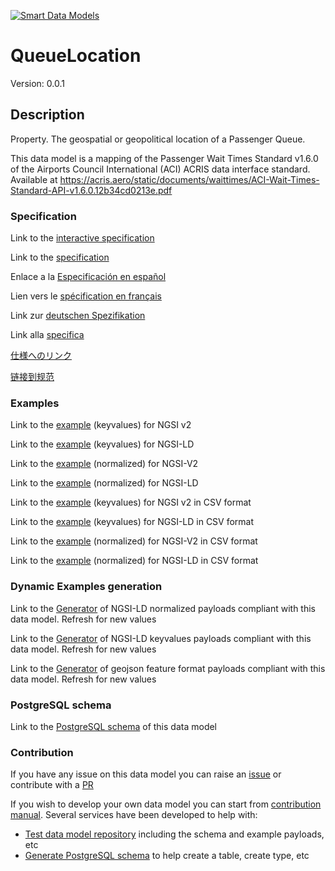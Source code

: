 [![Smart Data Models](https://smartdatamodels.org/wp-content/uploads/2022/01/SmartDataModels_logo.png "Logo")](https://smartdatamodels.org)
# QueueLocation
Version: 0.0.1

## Description 

Property. The geospatial or geopolitical location of a Passenger Queue.

This data model is a mapping of the Passenger Wait Times Standard v1.6.0 of the Airports Council International (ACI) ACRIS data interface standard. Available at https://acris.aero/static/documents/waittimes/ACI-Wait-Times-Standard-API-v1.6.0.12b34cd0213e.pdf
### Specification

Link to the [interactive specification](https://swagger.lab.fiware.org/?url=https://smart-data-models.github.io/dataModel.ACRIS/QueueLocation/swagger.yaml)

Link to the [specification](https://github.com/smart-data-models/dataModel.ACRIS/blob/master/QueueLocation/doc/spec.md)

Enlace a la [Especificación en español](https://github.com/smart-data-models/dataModel.ACRIS/blob/master/QueueLocation/doc/spec_ES.md)

Lien vers le [spécification en français](https://github.com/smart-data-models/dataModel.ACRIS/blob/master/QueueLocation/doc/spec_FR.md)

Link zur [deutschen Spezifikation](https://github.com/smart-data-models/dataModel.ACRIS/blob/master/QueueLocation/doc/spec_DE.md)

Link alla [specifica](https://github.com/smart-data-models/dataModel.ACRIS/blob/master/QueueLocation/doc/spec_IT.md)

[仕様へのリンク](https://github.com/smart-data-models/dataModel.ACRIS/blob/master/QueueLocation/doc/spec_JA.md)

[链接到规范](https://github.com/smart-data-models/dataModel.ACRIS/blob/master/QueueLocation/doc/spec_ZH.md)
### Examples

Link to the [example](https://smart-data-models.github.io/dataModel.ACRIS/QueueLocation/examples/example.json) (keyvalues) for NGSI v2

Link to the [example](https://smart-data-models.github.io/dataModel.ACRIS/QueueLocation/examples/example.jsonld) (keyvalues) for NGSI-LD

Link to the [example](https://smart-data-models.github.io/dataModel.ACRIS/QueueLocation/examples/example-normalized.json) (normalized) for NGSI-V2

Link to the [example](https://smart-data-models.github.io/dataModel.ACRIS/QueueLocation/examples/example-normalized.jsonld) (normalized) for NGSI-LD

Link to the [example](https://github.com/smart-data-models/dataModel.ACRIS/blob/master/QueueLocation/examples/example.json.csv) (keyvalues) for NGSI v2 in CSV format

Link to the [example](https://github.com/smart-data-models/dataModel.ACRIS/blob/master/QueueLocation/examples/example.jsonld.csv) (keyvalues) for NGSI-LD in CSV format

Link to the [example](https://github.com/smart-data-models/dataModel.ACRIS/blob/master/QueueLocation/examples/example-normalized.json.csv) (normalized) for NGSI-V2 in CSV format

Link to the [example](https://github.com/smart-data-models/dataModel.ACRIS/blob/master/QueueLocation/examples/example-normalized.jsonld.csv) (normalized) for NGSI-LD in CSV format
### Dynamic Examples generation

Link to the [Generator](https://smartdatamodels.org/extra/ngsi-ld_generator.php?schemaUrl=https://raw.githubusercontent.com/smart-data-models/dataModel.ACRIS/master/QueueLocation/schema.json&email=info@smartdatamodels.org) of NGSI-LD normalized payloads compliant with this data model. Refresh for new values

Link to the [Generator](https://smartdatamodels.org/extra/ngsi-ld_generator_keyvalues.php?schemaUrl=https://raw.githubusercontent.com/smart-data-models/dataModel.ACRIS/master/QueueLocation/schema.json&email=info@smartdatamodels.org) of NGSI-LD keyvalues payloads compliant with this data model. Refresh for new values

Link to the [Generator](https://smartdatamodels.org/extra/geojson_features_generator.php?schemaUrl=https://raw.githubusercontent.com/smart-data-models/dataModel.ACRIS/master/QueueLocation/schema.json&email=info@smartdatamodels.org) of geojson feature format payloads compliant with this data model. Refresh for new values
### PostgreSQL schema

Link to the [PostgreSQL schema](https://github.com/smart-data-models/dataModel.ACRIS/blob/master/QueueLocation/schema.sql) of this data model
### Contribution

 If you have any issue on this data model you can raise an [issue](https://github.com/smart-data-models/dataModel.ACRIS/issues)  or contribute with a [PR](https://github.com/smart-data-models/dataModel.ACRIS/pulls)

 If you wish to develop your own data model you can start from [contribution manual](https://bit.ly/contribution_manual). Several services have been developed to help with: 
 - [Test data model repository](https://smartdatamodels.org/index.php/data-models-contribution-api/) including the schema and example payloads, etc
 - [Generate PostgreSQL schema](https://smartdatamodels.org/index.php/sql-service/) to help create a table, create type, etc